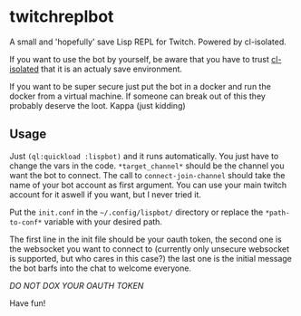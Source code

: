 # twitchreplbot
A small and 'hopefully' save Lisp REPL for Twitch. Powered by cl-isolated.

If you want to use the bot by yourself, be aware that you have to trust [cl-isolated](https://github.com/kanru/cl-isolated) that it is an actualy save environment. 

If you want to be super secure just put the bot in a docker and run the docker from a virtual machine. If someone can break out of this they probably deserve the loot. Kappa (just kidding)

## Usage

Just `(ql:quickload :lispbot)` and it runs automatically. You just have to change the vars in the code. `*target_channel*` should be the channel you want the bot to connect. The call to `connect-join-channel` should take the name of your bot account as first argument. You can use your main twitch account for it aswell if you want, but I never tried it.

Put the `init.conf` in the `~/.config/lispbot/` directory or replace the `*path-to-conf*` variable with your desired path.

The first line in the init file should be your oauth token, the second one is the websocket you want to connect to (currently only unsecure websocket is supported, but who cares in this case?) the last one is the initial message the bot barfs into the chat to welcome everyone.

*DO NOT DOX YOUR OAUTH TOKEN*

Have fun!


